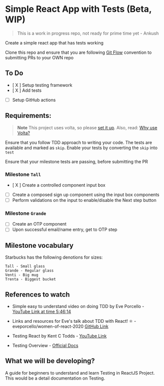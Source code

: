# Simple React App with Tests (Beta, WIP)

> This is a work in progress repo, not ready for prime time yet - Ankush

Create a simple react app that has tests working

Clone this repo and ensure that you are following [Git Flow](https://www.atlassian.com/git/tutorials/comparing-workflows/gitflow-workflow) convention to 
submitting PRs to your OWN repo

## To Do
- [ X ] Setup testing framework
- [ X ] Add tests
- [ ] Setup GitHub actions

## Requirements:

> **Note**
> This project uses volta, so please [set it up](https://docs.volta.sh/guide/getting-started). Also, read: [Why use Volta?](https://docs.volta.sh/guide/#why-volta)


Ensure that you follow TDD approach to writing your code.
The tests are available and marked as `skip`. Enable your tests by converting the
`skip` into `test`

Ensure that your milestone tests are passing, before submitting the PR

### Milestone `Tall`

- [ X ] Create a controlled component input box
- [ ] Create a composed sign up component using the input box components
- [ ] Perform validations on the input to enable/disable the Next step button

### Milestone `Grande`

- [ ] Create an OTP component
- [ ] Upon successful email/name entry, get to OTP step

## Milestone vocabulary

Starbucks has the following denotions for sizes:

```
Tall - Small glass
Grande - Regular glass
Venti - Big mug
Trenta - Biggest bucket
```

## References to watch

- Simple easy to understand video on doing TDD by Eve Porcello - [YouTube Link at time 5:46:14](https://youtu.be/K8MF3aDg-bM?t=20774)

- Links and resources for Eve's talk about TDD with React! ⚛️ - eveporcello/women-of-react-2020 [GitHub Link](https://github.com/eveporcello/women-of-react-2020)

- Testing React by Kent C Todds - [YouTube Link](https://youtu.be/kCR3JAR7CHE)

- Testing Overview - [Official Docs](https://reactjs.org/docs/testing.html)


##  What we will be developing?

A guide for beginners to understand and learn Testing in ReactJS Project. This would be a detail documentation on Testing.

